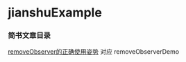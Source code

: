 # jianshuExample
### 简书文章目录

[removeObserver的正确使用姿势](https://www.jianshu.com/p/6a3d6329538d) 对应  removeObserverDemo
